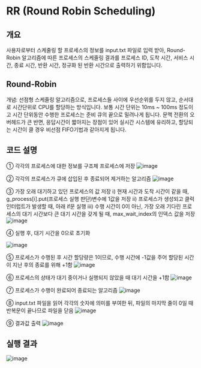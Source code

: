 # RR (Round Robin Scheduling)

## 개요
사용자로부터 스케줄링 할 프로세스의 정보를 input.txt 파일로 입력 받아, Round-Robin 알고리즘에 따른 프로세스의 스케줄링 결과를 프로세스 ID, 도착 시간, 서비스 시간, 종료 시간, 반환 시간, 정규화 된 반환 시간으로 출력하기 위함입니다.

## Round-Robin
개념: 선점형 스케줄링 알고리즘으로, 프로세스들 사이에 우선순위를 두지 않고, 순서대로 시간단위로 CPU를 할당하는 방식입니다. 보통 시간 단위는 10ms ~ 100ms 정도이고 시간 단위동안 수행한 프로세스는 준비 큐의 끝으로 밀려나게 됩니다. 문맥 전환의 오버헤드가 큰 반면, 응답시간이 짧아지는 장점이 있어 실시간 시스템에 유리하고, 할당되는 시간이 클 경우 비선점 FIFO기법과 같아지게 됩니다.


## 코드 설명
① 각각의 프로세스에 대한 정보를 구조체 프로세스에 저장
![image](https://user-images.githubusercontent.com/101851472/210195528-317aeac6-3a7d-4c25-b3c5-d08442c1adf3.png)

② 각각의 프로세스가 큐에 삽입된 후 종료되어 제거하는 알고리즘
![image](https://user-images.githubusercontent.com/101851472/210195584-6791f3dc-0152-4f81-a75a-25519a6e1324.png)

③ 가장 오래 대기하고 있던 프로세스의 값 저장
ⅰ) 현재 시간과 도착 시간이 같을 때, g_process[i].put(프로세스 실행 판단)변수에 1값을 저장
ⅱ) 프로세스가 생성되고 클럭 인터럽트가 발생할 때, 아래 if문 실행
ⅲ) 수행 시간이 0이 아닌, 가장 오래 기다린 프로세스의 대기 시간보다 큰 대기 시간을 갖게 될 때,
  max_wait_index의 인덱스 값을 저장
![image](https://user-images.githubusercontent.com/101851472/210195627-18aee4f6-b65d-4a38-8fea-705ec01a67e6.png)

④ 실행 후, 대기 시간을 0으로 초기화

![image](https://user-images.githubusercontent.com/101851472/210195669-43083308-19bc-4059-a14d-fec807ac55f6.png)

⑤ 프로세스가 수행된 후 시간 할당량은 1이므로, 수행 시간에 -1값을 주어 할당된 시간이 지난 후의 종료를 위해 +1함
![image](https://user-images.githubusercontent.com/101851472/210195687-e6763f73-bed1-45c4-bda7-89500cb07476.png)

⑥ 프로세스의 상태가 대기 중이거나 실행되지 않았을 때 대기 시간을 +1함
![image](https://user-images.githubusercontent.com/101851472/210196035-cd2924bc-1843-446c-91a9-c7f79fbd027e.png)

⑦ 프로세스가 수행이 완료되어 종료되는 알고리즘
![image](https://user-images.githubusercontent.com/101851472/210195884-08f815d2-65ed-44e0-a086-4e5afdebad09.png)

⑧ input.txt 파일을 읽어 각각의 숫자에 의미를 부여한 뒤, 파일의 마지막 줄이 0일 때 반복문이 끝나므로 파일을 닫음
![image](https://user-images.githubusercontent.com/101851472/210195899-b99be729-d56d-4ba9-99a2-bf4145f0bf3d.png)

⑨ 결과값 출력
![image](https://user-images.githubusercontent.com/101851472/210195906-9aa65a56-cd3a-4307-b5b3-969eab75fc96.png)

## 실행 결과
![image](https://user-images.githubusercontent.com/101851472/210194691-2767ce18-3386-4f1f-b56f-c647837d76ab.png)
